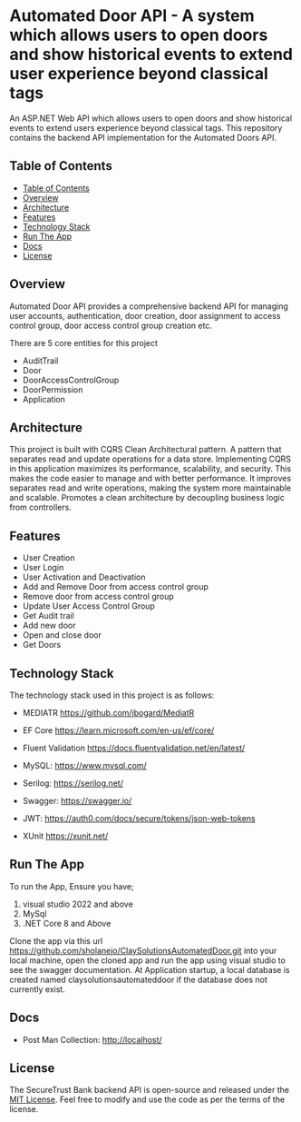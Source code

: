 # Automated Door API - A system which allows users to open doors and show historical events to extend user experience beyond classical tags

An ASP.NET Web API which allows users to open doors and show historical events to extend users experience beyond classical tags.
This repository contains the backend API implementation for the Automated Doors API.

## Table of Contents

  - [Table of Contents](#table-of-contents)
  - [Overview](#overview)
  - [Architecture](#architecture)
  - [Features](#features)
  - [Technology Stack](#technology-stack)
  - [Run The App](#run-the-app)
  - [Docs](#docs)
  - [License](#license)

## Overview

Automated Door API provides a comprehensive backend API for managing user accounts, authentication, door creation, door assignment to access control group, door access control group creation etc.

There are 5 core entities for this project
* AuditTrail
* Door
* DoorAccessControlGroup
* DoorPermission
* Application

## Architecture 

This project is built with CQRS Clean Architectural pattern. A pattern that separates read and update operations for a data store. Implementing CQRS in this application maximizes its performance, scalability, and security. This makes the code easier to manage and with better performance. It improves separates read and write operations, making the system more maintainable and scalable. Promotes a clean architecture by decoupling business logic from controllers. 


## Features

- User Creation
- User Login
- User Activation and Deactivation
- Add and Remove Door from access control group
- Remove door from access control group
- Update User Access Control Group
- Get Audit trail
- Add new door
- Open and close door
- Get Doors

## Technology Stack

The technology stack used in this project is as follows:

- MEDIATR <https://github.com/jbogard/MediatR>

- EF Core <https://learn.microsoft.com/en-us/ef/core/>

- Fluent Validation <https://docs.fluentvalidation.net/en/latest/>

- MySQL: <https://www.mysql.com/>

- Serilog:  <https://serilog.net/>

- Swagger: <https://swagger.io/>

- JWT: <https://auth0.com/docs/secure/tokens/json-web-tokens>

- XUnit <https://xunit.net/>

## Run The App

  To run the App, Ensure you have;
  1) visual studio 2022 and above
  2) MySql
  3) .NET Core 8 and Above

  Clone the app via this url <https://github.com/sholanejo/ClaySolutionsAutomatedDoor.git> into your local machine, open the cloned app and run the app using visual studio to see the swagger documentation.
  At Application startup, a local database is created named claysolutionsautomateddoor if the database does not currently exist.

## Docs

- Post Man Collection: <http://localhost/>

## License

The SecureTrust Bank backend API is open-source and released under the [MIT License](LICENSE). Feel free to modify and use the code as per the terms of the license.
